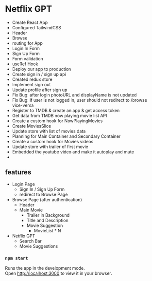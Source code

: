 

# Netflix GPT
 - Create React App
 - Configured TailwindCSS
 - Header
 - Browse
 - routing for App
 - Login In Form
 - Sign Up Form
 - Form validation
 - useRef Hook
 - Deploy our app to production
 - Create sign in / sign up api
 - Created redux store
 - Implement sign out
 - Update profile after sign up
 - Fix Bug: after login photoURL and displayName is not updated
 - Fix Bug: if user is not logged in, user should not redirect to /browse vice-versa
 - Register to TMDB & create an app & get access token
 - Get data from TMDB now playing movie list API
 - Create a custom hook for NowPlayingMovies
 - Create MoviesSlice
 - Update store with list of movies data
 - Planning for Main Container and Secondary Container
 - Create a custom hook for Movies videos
 - Update store with trailer of first movie
 - Embedded the youtube video and make it autoplay and mute
 - 
## features
- Login Page
    - Sign In / Sign Up Form
    - redirect to Browse Page
- Browse Page (after authentication)
    - Header
    - Main Movie
        - Trailer in Background
        - Title and Description
        - Movie Suggestion
            - MovieList * N
- Netflix GPT
    - Search Bar
    - Movie Suggestions


### `npm start`

Runs the app in the development mode.\
Open [http://localhost:3000](http://localhost:3000) to view it in your browser.

